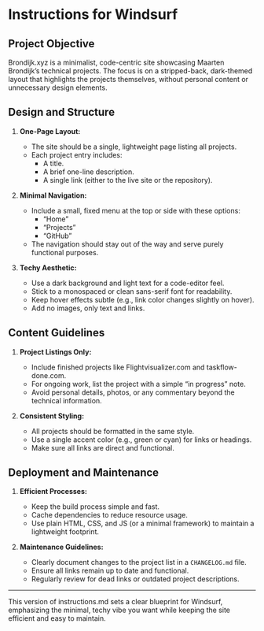 # Instructions for Windsurf

## Project Objective
Brondijk.xyz is a minimalist, code-centric site showcasing Maarten Brondijk’s technical projects. The focus is on a stripped-back, dark-themed layout that highlights the projects themselves, without personal content or unnecessary design elements.

## Design and Structure
1. **One-Page Layout:**  
   - The site should be a single, lightweight page listing all projects.  
   - Each project entry includes:  
     - A title.  
     - A brief one-line description.  
     - A single link (either to the live site or the repository).

2. **Minimal Navigation:**  
   - Include a small, fixed menu at the top or side with these options:  
     - “Home”  
     - “Projects”  
     - “GitHub”  
   - The navigation should stay out of the way and serve purely functional purposes.

3. **Techy Aesthetic:**  
   - Use a dark background and light text for a code-editor feel.  
   - Stick to a monospaced or clean sans-serif font for readability.  
   - Keep hover effects subtle (e.g., link color changes slightly on hover).  
   - Add no images, only text and links.

## Content Guidelines
1. **Project Listings Only:**  
   - Include finished projects like Flightvisualizer.com and taskflow-done.com.  
   - For ongoing work, list the project with a simple “in progress” note.  
   - Avoid personal details, photos, or any commentary beyond the technical information.

2. **Consistent Styling:**  
   - All projects should be formatted in the same style.  
   - Use a single accent color (e.g., green or cyan) for links or headings.  
   - Make sure all links are direct and functional.

## Deployment and Maintenance
1. **Efficient Processes:**  
   - Keep the build process simple and fast.  
   - Cache dependencies to reduce resource usage.  
   - Use plain HTML, CSS, and JS (or a minimal framework) to maintain a lightweight footprint.

2. **Maintenance Guidelines:**  
   - Clearly document changes to the project list in a `CHANGELOG.md` file.  
   - Ensure all links remain up to date and functional.  
   - Regularly review for dead links or outdated project descriptions.

---

This version of instructions.md sets a clear blueprint for Windsurf, emphasizing the minimal, techy vibe you want while keeping the site efficient and easy to maintain.